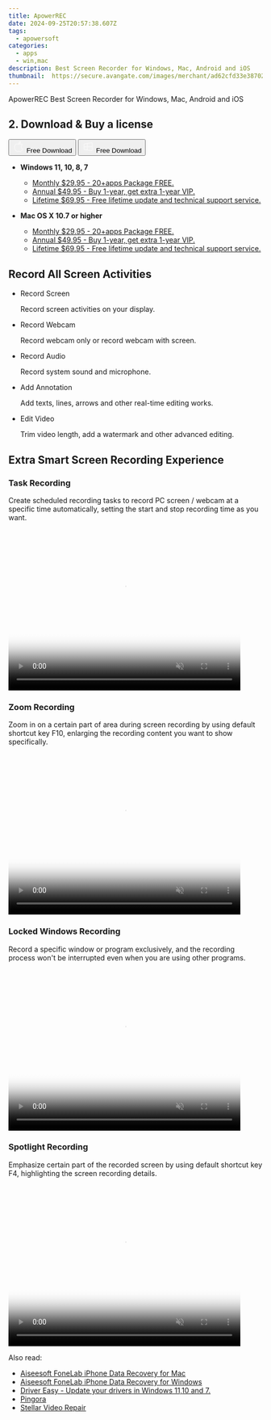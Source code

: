```yaml
---
title: ApowerREC
date: 2024-09-25T20:57:38.607Z
tags: 
  - apowersoft
categories: 
  - apps
  - win,mac
description: Best Screen Recorder for Windows, Mac, Android and iOS
thumbnail: 	https://secure.avangate.com/images/merchant/ad62cfd33e3870262d6bf5331c1f13b0/products/4_apowerREC.png
---
```


ApowerREC
Best Screen Recorder for Windows, Mac, Android and iOS

## 2. Download & Buy a license

<div class="mx-auto flex items-center justify-center space-x-4">
  <button 
  onclick="javascript:window.open('https://secure.2checkout.com/order/checkout.php?PRODS=28674709&QTY=1&AFFILIATE=108875&CART=1', '_blank');
    window.open('https://download.apowersoft.com/down.php?softid=apowerrec-allapowersoft', '_blank');void(0);"
  class="flex flex-row font-bold rounded-lg text-lg w-48 h-16 bg-[#FF8014] text-[#ffffff] items-center justify-center p-2">
    <svg width="24px" height="24px" viewBox="0 0 24 24" xmlns="http://www.w3.org/2000/svg" color="#ffffff" fill="none" stroke="currentColor" stroke-width="3" stroke-linecap="round" stroke-linejoin="round"><path d="M16 2C16.3632 4.17921 14.0879 5.83084 12.8158 6.57142C12.4406 6.78988 12.0172 6.5117 12.0819 6.08234C12.2993 4.63878 13.0941 2.00008 16 2Z" stroke="#f8f7f7" stroke-width="1.5"></path><path d="M9 6.5C9.89676 6.5 10.6905 6.69941 11.2945 6.92013C12.0563 7.19855 12.9437 7.19854 13.7055 6.92012C14.3094 6.6994 15.1032 6.5 15.9999 6.5C17.0852 6.5 18.4649 7.08889 19.4999 8.26666C16 11 17 15.5 20.269 16.6916C19.2253 19.5592 17.2413 21.5 15.4999 21.5C13.9999 21.5 14 20.8 12.5 20.8C11 20.8 11 21.5 9.5 21.5C7 21.5 4 17.5 4 12.5C4 8.5 7 6.5 9 6.5Z" stroke="#f8f7f7" stroke-width="1.5"></path></svg>    
    <span class="font-medium mx-auto">Free Download</span>  
  </button>
  <button 
  onclick="javascript:window.open('https://secure.2checkout.com/order/checkout.php?PRODS=28674709&QTY=1&AFFILIATE=108875&CART=1', '_blank');
    window.open('https://download.apowersoft.com/down.php?softid=apowerrec-allapowersoft', '_blank');void(0);"
  class="flex flex-row font-bold rounded-lg text-lg w-48 h-16 bg-[#FF8014] text-[#ffffff] items-center justify-center p-2">
    <svg width="24px" height="24px" viewBox="0 0 24 24" xmlns="http://www.w3.org/2000/svg" color="#ffffff" fill="none" stroke="currentColor" stroke-width="3" stroke-linecap="round" stroke-linejoin="round"><path d="M4 16.9865V7.01353C4 6.71792 4.21531 6.46636 4.50737 6.42072L19.3074 4.10822C19.6713 4.05137 20 4.33273 20 4.70103V19.299C20 19.6673 19.6713 19.9486 19.3074 19.8918L4.50737 17.5793C4.21531 17.5336 4 17.2821 4 16.9865Z" stroke="#f8f7f7" stroke-width="1.5"></path><path d="M4 12H20" stroke="#f8f7f7" stroke-width="1.5"></path><path d="M10.5 5.5V18.5" stroke="#f8f7f7" stroke-width="1.5"></path></svg>
    <span class="font-medium mx-auto">Free Download</span>  
  </button>
</div>

- **Windows 11, 10, 8, 7**
  - [Monthly $29.95 - 20+apps Package FREE.](https://secure.2checkout.com/order/checkout.php?PRODS=28674709&QTY=1&AFFILIATE=108875&CART=1)
  - [Annual $49.95 - Buy 1-year, get extra 1-year VIP.](https://secure.2checkout.com/order/checkout.php?PRODS=28674711&QTY=1&AFFILIATE=108875&CART=1)
  - [Lifetime $69.95 - Free lifetime update and technical support service.](https://secure.2checkout.com/order/checkout.php?PRODS=28674713&QTY=1&AFFILIATE=108875&CART=1)

- **Mac OS X 10.7 or higher**
  - [Monthly $29.95 - 20+apps Package FREE.](https://secure.2checkout.com/order/checkout.php?PRODS=28674709&QTY=1&AFFILIATE=108875&CART=1)
  - [Annual $49.95 - Buy 1-year, get extra 1-year VIP.](https://secure.2checkout.com/order/checkout.php?PRODS=28674711&QTY=1&AFFILIATE=108875&CART=1)
  - [Lifetime $69.95 - Free lifetime update and technical support service.](https://secure.2checkout.com/order/checkout.php?PRODS=28674713&QTY=1&AFFILIATE=108875&CART=1)

## Record All Screen Activities

-   Record Screen
    
    Record screen activities on your display.
    
-   Record Webcam
    
    Record webcam only or record webcam with screen.
    
-   Record Audio
    
    Record system sound and microphone.
    
-   Add Annotation
    
    Add texts, lines, arrows and other real-time editing works.
    
-   Edit Video
    
    Trim video length, add a watermark and other advanced editing.
    

## Extra Smart Screen Recording Experience

### Task Recording

Create scheduled recording tasks to record PC screen / webcam at a specific time automatically, setting the start and stop recording time as you want.

<video class="video" width="460px" height="320px" autoplay="" loop="" muted="true" preload="auto" webkit-playsinline="true" playsinline="true" x5-video-player-type="h5" poster="//qncdn.aoscdn.com/img/record-all-screen-b/task.jpg">            <source src="//qncdn.aoscdn.com/img/record-all-screen-b/task.mp4" type="video/mp4">          </video>

### Zoom Recording

Zoom in on a certain part of area during screen recording by using default shortcut key F10, enlarging the recording content you want to show specifically.

<video class="video" width="460px" height="320px" autoplay="" loop="" muted="true" preload="auto" webkit-playsinline="true" playsinline="true" x5-video-player-type="h5" poster="//qncdn.aoscdn.com/img/record-all-screen-b/zoom.jpg">            <source src="//qncdn.aoscdn.com/img/record-all-screen-b/zoom.mp4" type="video/mp4">          </video>

### Locked Windows Recording

Record a specific window or program exclusively, and the recording process won't be interrupted even when you are using other programs.

<video class="video" width="460px" height="320px" autoplay="" loop="" muted="true" preload="auto" webkit-playsinline="true" playsinline="true" x5-video-player-type="h5" poster="//qncdn.aoscdn.com/img/record-all-screen-b/locked.jpg">            <source src="//qncdn.aoscdn.com/img/record-all-screen-b/lock.mp4" type="video/mp4">          </video>

### Spotlight Recording

Emphasize certain part of the recorded screen by using default shortcut key F4, highlighting the screen recording details.

<video class="video" width="460px" height="320px" autoplay="" loop="" muted="true" preload="auto" webkit-playsinline="true" playsinline="true" x5-video-player-type="h5" poster="//qncdn.aoscdn.com/img/record-all-screen-b/spotlight.jpg">            <source src="//qncdn.aoscdn.com/img/record-all-screen-b/spotlight.mp4" type="video/mp4">          </video>

<ins class="adsbygoogle"
      style="display:block"
      data-ad-client="ca-pub-7571918770474297"
      data-ad-slot="8358498916"
      data-ad-format="auto"
      data-full-width-responsive="true"></ins>

<span class="atpl-alsoreadstyle">Also read:</span>
<div><ul>
<li><a href="https://tools.techidaily.com/aiseesoft-iphone-data-recovery-for-mac/"><u>Aiseesoft FoneLab iPhone Data Recovery for Mac</u></a></li>
<li><a href="https://tools.techidaily.com/aiseesoft-iphone-data-recovery-for-win/"><u>Aiseesoft FoneLab iPhone Data Recovery for Windows</u></a></li>
<li><a href="https://tools.techidaily.com/drivereasy/download/"><u>Driver Easy - Update your drivers in Windows 11,10 and 7.</u></a></li>
<li><a href="https://tools.techidaily.com/github/cloudflare-pingora/"><u>Pingora</u></a></li>
<li><a href="https://tools.techidaily.com/stellar-video-repair/"><u>Stellar Video Repair</u></a></li>
</ul></div>


